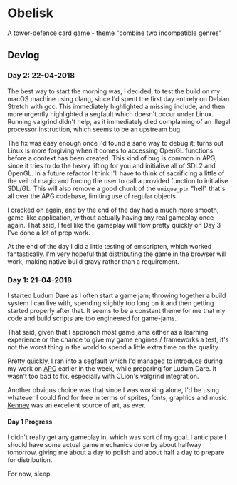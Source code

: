 # Obelisk
A tower-defence card game - theme "combine two incompatible genres"

## Devlog
### Day 2: 22-04-2018
The best way to start the morning was, I decided, to test the build on my macOS machine using clang, since I'd spent
the first day entirely on Debian Stretch with gcc. This immediately highlighted a missing include, and then more urgently
highlighted a segfault which doesn't occur under Linux. Running valgrind didn't help, as it immediately died complaining
of an illegal processor instruction, which seems to be an upstream bug.

The fix was easy enough once I'd found a sane way to debug it; turns out Linux is more forgiving when it comes to accessing OpenGL
functions before a context has been created. This kind of bug is common in APG, since it tries to do the heavy lifting
for you and initialise all of SDL2 and OpenGL. In a future refactor I think I'll have to think of sacrificing a little of
the veil of magic and forcing the user to call a provided function to initialise SDL/GL. This will also remove a good chunk
of the `unique_ptr` "hell" that's all over the APG codebase, limiting use of regular objects.

I cracked on again, and by the end of the day had a much more smooth, game-like application, without actually having any real
gameplay once again. That said, I feel like the gameplay will flow pretty quickly on Day 3 - I've done a lot of prep work.

At the end of the day I did a little testing of emscripten, which worked fantastically. I'm very hopeful that distributing
the game in the browser will work, making native build gravy rather than a requirement.


### Day 1: 21-04-2018
I started Ludum Dare as I often start a game jam; throwing together a build system I can live with, spending slightly
too long on it and then getting started properly after that. It seems to be a constant theme for me that my code and
build scripts are too engineered for game-jams.

That said, given that I approach most game jams either as a learning experience or the chance to give my
game engines / frameworks a test, it's not the worst thing in the world to spend a little extra time on the quality.

Pretty quickly, I ran into a segfault which I'd managed to introduce during my work on [APG](https://github.com/SgtCoDFish/APG)
earlier in the week, while preparing for Ludum Dare. It wasn't too bad to fix, especially with CLion's valgrind
integration.

Another obvious choice was that since I was working alone, I'd be using whatever I could find for free in terms of
sprites, fonts, graphics and music. [Kenney](http://kenney.nl/) was an excellent source of art, as ever.

#### Day 1 Progress
I didn't really get any gameplay in, which was sort of my goal. I anticipate I should have some actual game mechanics
done by about halfway tomorrow, giving me about a day to polish and about half a day to prepare for distribution.

For now, sleep.

